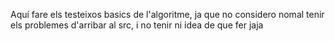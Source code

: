Aquí fare els testeixos basics de l'algoritme, ja que no considero nomal tenir els problemes d'arribar al src, i no tenir ni idea de que fer jaja
